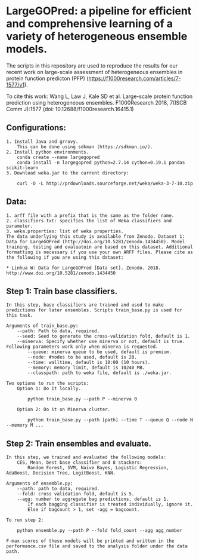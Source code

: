 # LargeGOPred: a pipeline for efficient and comprehensive learning of a variety of heterogeneous ensemble models.

The scripts in this repository are used to reproduce the results for our recent work on large-scale assessment of heterogeneous ensembles in protein function predicton (PFP) (https://f1000research.com/articles/7-1577/v1).

To cite this work: Wang L, Law J, Kale SD et al. Large-scale protein function prediction using heterogeneous ensembles. F1000Research 2018, 7(ISCB Comm J):1577 (doi: 10.12688/f1000research.16415.1)

## Configurations:
	1. Install Java and grrovy.
		This can be done using sdkman (https://sdkman.io/).
	2. Install python environments.
		conda create --name largegopred
		conda install -n largegopred python=2.7.14 cython=0.19.1 pandas scikit-learn
	3. Download weka.jar to the current directory:

		curl -O -L http://prdownloads.sourceforge.net/weka/weka-3-7-10.zip

## Data:
	1. arff file with a prefix that is the same as the folder name.
	2. classifiers.txt: specifies the list of Weka classifiers and parameter.
	3. weka.properties: list of weka properties. 
	The data underlying this study is available from Zenodo. Dataset 1: Data for LargeGOPred (http://doi.org/10.5281/zenodo.1434450). Model training, testing and evaluatoin are based on this dataset. Additional formatting is necessary if you use your own ARFF files. Please cite as the following if you are using this dataset:
	
	* Linhua W: Data for LargeGOPred [Data set]. Zenodo. 2018. http://www.doi.org/10.5281/zenodo.1434450


## Step 1: Train base classifiers.
	In this step, base classifiers are trained and used to make predictions for later ensembles. Scripts train_base.py is used for this task.	
	
	Arguments of train_base.py:
		--path: Path to data, required.
		--seed: Seed to generate the cross-validation fold, default is 1.
		--minerva: Specify whether use minerva or not, default is true. Following parameters work only when minerva is requested. 
			--queue: minerva queue to be used, default is premium. 
			--node: #nodes to be used, default is 20. 
			--time: walltime, default is 10:00 (10 hours).
			--memory: memory limit, default is 10240 MB.
			--classpath: path to weka file, default is ./weka.jar.
	
	Two options to run the scripts:
		Option 1: Do it locally.

			python train_base.py --path P --minerva 0

		Option 2: Do it on Minerva cluster.

			python train_base.py --path [path] --time T --queue Q --node N --memory M ...

## Step 2: Train ensembles and evaluate.
	In this step, we trained and evaluated the following models:
		CES, Mean, best base classifier and 8 stackers:
			Random Forest, SVM, Naive Bayes, Logistic Regression, AdaBoost, Decision Tree, LogitBoost, KNN.

	Arguments of ensemble.py:
		--path: path to data, required.
		--fold: cross validation fold, default is 5.
		--agg: number to aggregate bag predictions, default is 1. 
			If each bagging classifier is treated individually, ignore it.
			Else if bagcount > 1, set -agg = bagcount. 
	
	To run step 2:

		python ensemble.py --path P --fold fold_count --agg agg_number

	F-max scores of these models will be printed and written in the performance.csv file and saved to the analysis folder under the data path.
